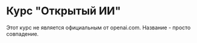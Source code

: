 # Курс "Открытый ИИ"

Этот курс не является официальным от openai.com. Название - просто совпадение.

